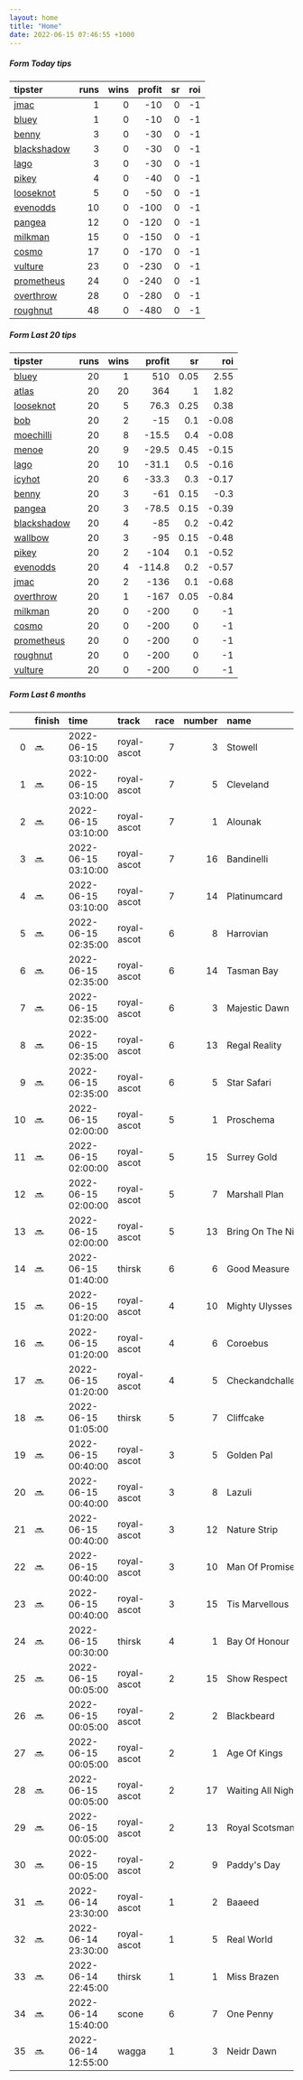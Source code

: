 ```yaml
---   
layout: home  
title: "Home"   
date: 2022-06-15 07:46:55 +1000  
---   
```



##### Form Today tips   

| tipster                                                         |   runs |   wins |   profit |   sr |   roi |
|:----------------------------------------------------------------|-------:|-------:|---------:|-----:|------:|
| [jmac](https://mrwayneo.github.io/tips/jmac.html)               |      1 |      0 |      -10 |    0 |    -1 |
| [bluey](https://mrwayneo.github.io/tips/bluey.html)             |      1 |      0 |      -10 |    0 |    -1 |
| [benny](https://mrwayneo.github.io/tips/benny.html)             |      3 |      0 |      -30 |    0 |    -1 |
| [blackshadow](https://mrwayneo.github.io/tips/blackshadow.html) |      3 |      0 |      -30 |    0 |    -1 |
| [lago](https://mrwayneo.github.io/tips/lago.html)               |      3 |      0 |      -30 |    0 |    -1 |
| [pikey](https://mrwayneo.github.io/tips/pikey.html)             |      4 |      0 |      -40 |    0 |    -1 |
| [looseknot](https://mrwayneo.github.io/tips/looseknot.html)     |      5 |      0 |      -50 |    0 |    -1 |
| [evenodds](https://mrwayneo.github.io/tips/evenodds.html)       |     10 |      0 |     -100 |    0 |    -1 |
| [pangea](https://mrwayneo.github.io/tips/pangea.html)           |     12 |      0 |     -120 |    0 |    -1 |
| [milkman](https://mrwayneo.github.io/tips/milkman.html)         |     15 |      0 |     -150 |    0 |    -1 |
| [cosmo](https://mrwayneo.github.io/tips/cosmo.html)             |     17 |      0 |     -170 |    0 |    -1 |
| [vulture](https://mrwayneo.github.io/tips/vulture.html)         |     23 |      0 |     -230 |    0 |    -1 |
| [prometheus](https://mrwayneo.github.io/tips/prometheus.html)   |     24 |      0 |     -240 |    0 |    -1 |
| [overthrow](https://mrwayneo.github.io/tips/overthrow.html)     |     28 |      0 |     -280 |    0 |    -1 |
| [roughnut](https://mrwayneo.github.io/tips/roughnut.html)       |     48 |      0 |     -480 |    0 |    -1 |

##### Form Last 20 tips   

| tipster                                                         |   runs |   wins |   profit |   sr |   roi |
|:----------------------------------------------------------------|-------:|-------:|---------:|-----:|------:|
| [bluey](https://mrwayneo.github.io/tips/bluey.html)             |     20 |      1 |    510   | 0.05 |  2.55 |
| [atlas](https://mrwayneo.github.io/tips/atlas.html)             |     20 |     20 |    364   | 1    |  1.82 |
| [looseknot](https://mrwayneo.github.io/tips/looseknot.html)     |     20 |      5 |     76.3 | 0.25 |  0.38 |
| [bob](https://mrwayneo.github.io/tips/bob.html)                 |     20 |      2 |    -15   | 0.1  | -0.08 |
| [moechilli](https://mrwayneo.github.io/tips/moechilli.html)     |     20 |      8 |    -15.5 | 0.4  | -0.08 |
| [menoe](https://mrwayneo.github.io/tips/menoe.html)             |     20 |      9 |    -29.5 | 0.45 | -0.15 |
| [lago](https://mrwayneo.github.io/tips/lago.html)               |     20 |     10 |    -31.1 | 0.5  | -0.16 |
| [icyhot](https://mrwayneo.github.io/tips/icyhot.html)           |     20 |      6 |    -33.3 | 0.3  | -0.17 |
| [benny](https://mrwayneo.github.io/tips/benny.html)             |     20 |      3 |    -61   | 0.15 | -0.3  |
| [pangea](https://mrwayneo.github.io/tips/pangea.html)           |     20 |      3 |    -78.5 | 0.15 | -0.39 |
| [blackshadow](https://mrwayneo.github.io/tips/blackshadow.html) |     20 |      4 |    -85   | 0.2  | -0.42 |
| [wallbow](https://mrwayneo.github.io/tips/wallbow.html)         |     20 |      3 |    -95   | 0.15 | -0.48 |
| [pikey](https://mrwayneo.github.io/tips/pikey.html)             |     20 |      2 |   -104   | 0.1  | -0.52 |
| [evenodds](https://mrwayneo.github.io/tips/evenodds.html)       |     20 |      4 |   -114.8 | 0.2  | -0.57 |
| [jmac](https://mrwayneo.github.io/tips/jmac.html)               |     20 |      2 |   -136   | 0.1  | -0.68 |
| [overthrow](https://mrwayneo.github.io/tips/overthrow.html)     |     20 |      1 |   -167   | 0.05 | -0.84 |
| [milkman](https://mrwayneo.github.io/tips/milkman.html)         |     20 |      0 |   -200   | 0    | -1    |
| [cosmo](https://mrwayneo.github.io/tips/cosmo.html)             |     20 |      0 |   -200   | 0    | -1    |
| [prometheus](https://mrwayneo.github.io/tips/prometheus.html)   |     20 |      0 |   -200   | 0    | -1    |
| [roughnut](https://mrwayneo.github.io/tips/roughnut.html)       |     20 |      0 |   -200   | 0    | -1    |
| [vulture](https://mrwayneo.github.io/tips/vulture.html)         |     20 |      0 |   -200   | 0    | -1    |

##### Form Last 6 months   

|    | finish   | time                | track       |   race |   number | name               |   odds | tipster              |
|---:|:---------|:--------------------|:------------|-------:|---------:|:-------------------|-------:|:---------------------|
|  0 | :soon:   | 2022-06-15 03:10:00 | royal-ascot |      7 |        3 | Stowell            |   7    | overthrow            |
|  1 | :soon:   | 2022-06-15 03:10:00 | royal-ascot |      7 |        5 | Cleveland          |   2.75 | vulture              |
|  2 | :soon:   | 2022-06-15 03:10:00 | royal-ascot |      7 |        1 | Alounak            |  23    | cosmo,bob            |
|  3 | :soon:   | 2022-06-15 03:10:00 | royal-ascot |      7 |       16 | Bandinelli         |  13    | overthrow            |
|  4 | :soon:   | 2022-06-15 03:10:00 | royal-ascot |      7 |       14 | Platinumcard       |  15    | vulture              |
|  5 | :soon:   | 2022-06-15 02:35:00 | royal-ascot |      6 |        8 | Harrovian          |  11    | overthrow            |
|  6 | :soon:   | 2022-06-15 02:35:00 | royal-ascot |      6 |       14 | Tasman Bay         |  15    | jmac                 |
|  7 | :soon:   | 2022-06-15 02:35:00 | royal-ascot |      6 |        3 | Majestic Dawn      |   9.5  | vulture              |
|  8 | :soon:   | 2022-06-15 02:35:00 | royal-ascot |      6 |       13 | Regal Reality      |   9    | evenodds,overthrow   |
|  9 | :soon:   | 2022-06-15 02:35:00 | royal-ascot |      6 |        5 | Star Safari        |   9.5  | evenodds,overthrow   |
| 10 | :soon:   | 2022-06-15 02:00:00 | royal-ascot |      5 |        1 | Proschema          |  13    | overthrow            |
| 11 | :soon:   | 2022-06-15 02:00:00 | royal-ascot |      5 |       15 | Surrey Gold        |  21    | vulture              |
| 12 | :soon:   | 2022-06-15 02:00:00 | royal-ascot |      5 |        7 | Marshall Plan      |  12    | evenodds,overthrow   |
| 13 | :soon:   | 2022-06-15 02:00:00 | royal-ascot |      5 |       13 | Bring On The Night |   4.75 | overthrow            |
| 14 | :soon:   | 2022-06-15 01:40:00 | thirsk      |      6 |        6 | Good Measure       |   3.7  | evenodds,overthrow   |
| 15 | :soon:   | 2022-06-15 01:20:00 | royal-ascot |      4 |       10 | Mighty Ulysses     |  15    | evenodds,overthrow   |
| 16 | :soon:   | 2022-06-15 01:20:00 | royal-ascot |      4 |        6 | Coroebus           |   1.61 | evenodds,milkman     |
| 17 | :soon:   | 2022-06-15 01:20:00 | royal-ascot |      4 |        5 | Checkandchallenge  | 101    | milkman              |
| 18 | :soon:   | 2022-06-15 01:05:00 | thirsk      |      5 |        7 | Cliffcake          |   3.4  | vulture              |
| 19 | :soon:   | 2022-06-15 00:40:00 | royal-ascot |      3 |        5 | Golden Pal         |   4.5  | evenodds,blackshadow |
| 20 | :soon:   | 2022-06-15 00:40:00 | royal-ascot |      3 |        8 | Lazuli             |  23    | evenodds,overthrow   |
| 21 | :soon:   | 2022-06-15 00:40:00 | royal-ascot |      3 |       12 | Nature Strip       |   2.7  | jmac                 |
| 22 | :soon:   | 2022-06-15 00:40:00 | royal-ascot |      3 |       10 | Man Of Promise     |  15    | overthrow            |
| 23 | :soon:   | 2022-06-15 00:40:00 | royal-ascot |      3 |       15 | Tis Marvellous     |  51    | cosmo,bob            |
| 24 | :soon:   | 2022-06-15 00:30:00 | thirsk      |      4 |        1 | Bay Of Honour      |   2.1  | evenodds,overthrow   |
| 25 | :soon:   | 2022-06-15 00:05:00 | royal-ascot |      2 |       15 | Show Respect       |  26    | milkman              |
| 26 | :soon:   | 2022-06-15 00:05:00 | royal-ascot |      2 |        2 | Blackbeard         |   3.75 | vulture,milkman      |
| 27 | :soon:   | 2022-06-15 00:05:00 | royal-ascot |      2 |        1 | Age Of Kings       |   5.5  | vulture              |
| 28 | :soon:   | 2022-06-15 00:05:00 | royal-ascot |      2 |       17 | Waiting All Night  | 101    | milkman              |
| 29 | :soon:   | 2022-06-15 00:05:00 | royal-ascot |      2 |       13 | Royal Scotsman     |  11    | vulture,milkman      |
| 30 | :soon:   | 2022-06-15 00:05:00 | royal-ascot |      2 |        9 | Paddy's Day        |  41    | vulture,milkman      |
| 31 | :soon:   | 2022-06-14 23:30:00 | royal-ascot |      1 |        2 | Baaeed             |   1.17 | overthrow,lago       |
| 32 | :soon:   | 2022-06-14 23:30:00 | royal-ascot |      1 |        5 | Real World         |   8    | pangea,icyhot        |
| 33 | :soon:   | 2022-06-14 22:45:00 | thirsk      |      1 |        1 | Miss Brazen        |   4.75 | milkman              |
| 34 | :soon:   | 2022-06-14 15:40:00 | scone       |      6 |        7 | One Penny          |   4    | pangea               |
| 35 | :soon:   | 2022-06-14 12:55:00 | wagga       |      1 |        3 | Neidr Dawn         |   5.5  | evenodds,overthrow   |